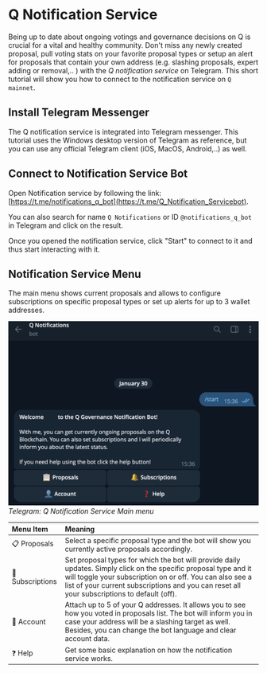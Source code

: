# Q Notification Service

Being up to date about ongoing votings and governance decisions on Q is crucial for a vital and healthy community. Don't miss any newly created proposal, pull voting stats on your favorite proposal types or setup an alert for proposals that contain your own address (e.g. slashing proposals, expert adding or removal,.. ) with the *Q notification service* on Telegram. This short tutorial will show you how to connect to the notification service on `Q mainnet`.

## Install Telegram Messenger

The Q notification service is integrated into Telegram messenger. This tutorial uses the Windows desktop version of Telegram as reference, but you can use any official Telegram client (iOS, MacOS, Android,..) as well.

## Connect to Notification Service Bot

Open Notification service by following the link: [https://t.me/notifications_q_bot](https://t.me/Q_Notification_Servicebot). 

You can also search for name `Q Notifications` or ID `@notifications_q_bot` in Telegram and click on the result.

Once you opened the notification service, click "Start" to connect to it and thus start interacting with it.

## Notification Service Menu

The main menu shows current proposals and allows to configure subscriptions on specific proposal types or set up alerts for up to 3 wallet addresses.

![Screenshot](img/notification-service-menu.png)
*Telegram: Q Notification Service Main menu*

| **Menu Item** | **Meaning** |
|:--|:--|
| 📋 Proposals | Select a specific proposal type and the bot will show you currently active proposals accordingly. |
| 🔔 Subscriptions | Set proposal types for which the bot will provide daily updates. Simply click on the specific proposal type and it will toggle your subscription on or off. You can also see a list of your current subscriptions and you can reset all your subscriptions to default (off). |
| 👤 Account | Attach up to 5 of your Q addresses. It allows you to see how you voted in proposals list. The bot will inform you in case your address will be a slashing target as well. Besides, you can change the bot language and clear account data. |
| ❓ Help | Get some basic explanation on how the notification service works. |
